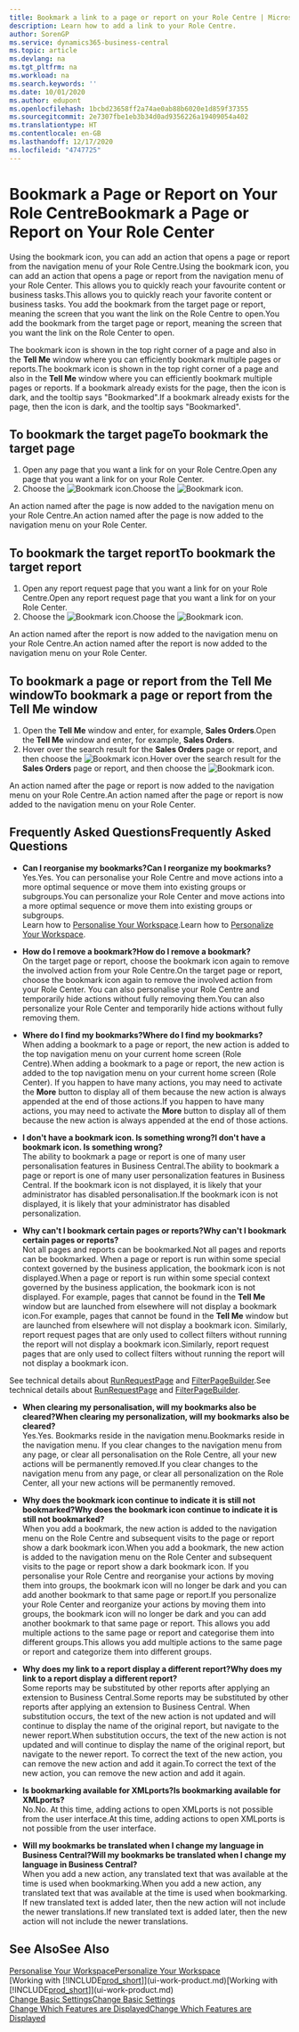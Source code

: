 ```yaml
---
title: Bookmark a link to a page or report on your Role Centre | Microsoft Docs
description: Learn how to add a link to your Role Centre.
author: SorenGP
ms.service: dynamics365-business-central
ms.topic: article
ms.devlang: na
ms.tgt_pltfrm: na
ms.workload: na
ms.search.keywords: ''
ms.date: 10/01/2020
ms.author: edupont
ms.openlocfilehash: 1bcbd23658ff2a74ae0ab88b6020e1d859f37355
ms.sourcegitcommit: 2e7307fbe1eb3b34d0ad9356226a19409054a402
ms.translationtype: HT
ms.contentlocale: en-GB
ms.lasthandoff: 12/17/2020
ms.locfileid: "4747725"
---
```

# <a name="bookmark-a-page-or-report-on-your-role-center"></a><span data-ttu-id="bc00e-103">Bookmark a Page or Report on Your Role Centre</span><span class="sxs-lookup"><span data-stu-id="bc00e-103">Bookmark a Page or Report on Your Role Center</span></span>
<span data-ttu-id="bc00e-104">Using the bookmark icon, you can add an action that opens a page or report from the navigation menu of your Role Centre.</span><span class="sxs-lookup"><span data-stu-id="bc00e-104">Using the bookmark icon, you can add an action that opens a page or report from the navigation menu of your Role Center.</span></span> <span data-ttu-id="bc00e-105">This allows you to quickly reach your favourite content or business tasks.</span><span class="sxs-lookup"><span data-stu-id="bc00e-105">This allows you to quickly reach your favorite content or business tasks.</span></span> <span data-ttu-id="bc00e-106">You add the bookmark from the target page or report, meaning the screen that you want the link on the Role Centre to open.</span><span class="sxs-lookup"><span data-stu-id="bc00e-106">You add the bookmark from the target page or report, meaning the screen that you want the link on the Role Center to open.</span></span>

<span data-ttu-id="bc00e-107">The bookmark icon is shown in the top right corner of a page and also in the **Tell Me** window where you can efficiently bookmark multiple pages or reports.</span><span class="sxs-lookup"><span data-stu-id="bc00e-107">The bookmark icon is shown in the top right corner of a page and also in the **Tell Me** window where you can efficiently bookmark multiple pages or reports.</span></span> <span data-ttu-id="bc00e-108">If a bookmark already exists for the page, then the icon is dark, and the tooltip says "Bookmarked".</span><span class="sxs-lookup"><span data-stu-id="bc00e-108">If a bookmark already exists for the page, then the icon is dark, and the tooltip says "Bookmarked".</span></span>

## <a name="to-bookmark-the-target-page"></a><span data-ttu-id="bc00e-109">To bookmark the target page</span><span class="sxs-lookup"><span data-stu-id="bc00e-109">To bookmark the target page</span></span>
1. <span data-ttu-id="bc00e-110">Open any page that you want a link for on your Role Centre.</span><span class="sxs-lookup"><span data-stu-id="bc00e-110">Open any page that you want a link for on your Role Center.</span></span>
2. <span data-ttu-id="bc00e-111">Choose the ![Bookmark](media/ui_bookmark_icon.png "Bookmark") icon.</span><span class="sxs-lookup"><span data-stu-id="bc00e-111">Choose the ![Bookmark](media/ui_bookmark_icon.png "Bookmark") icon.</span></span>

<span data-ttu-id="bc00e-112">An action named after the page is now added to the navigation menu on your Role Centre.</span><span class="sxs-lookup"><span data-stu-id="bc00e-112">An action named after the page is now added to the navigation menu on your Role Center.</span></span>

## <a name="to-bookmark-the-target-report"></a><span data-ttu-id="bc00e-113">To bookmark the target report</span><span class="sxs-lookup"><span data-stu-id="bc00e-113">To bookmark the target report</span></span>
1. <span data-ttu-id="bc00e-114">Open any report request page that you want a link for on your Role Centre.</span><span class="sxs-lookup"><span data-stu-id="bc00e-114">Open any report request page that you want a link for on your Role Center.</span></span>
2. <span data-ttu-id="bc00e-115">Choose the ![Bookmark](media/ui_bookmark_icon.png "Bookmark") icon.</span><span class="sxs-lookup"><span data-stu-id="bc00e-115">Choose the ![Bookmark](media/ui_bookmark_icon.png "Bookmark") icon.</span></span>

<span data-ttu-id="bc00e-116">An action named after the report is now added to the navigation menu on your Role Centre.</span><span class="sxs-lookup"><span data-stu-id="bc00e-116">An action named after the report is now added to the navigation menu on your Role Center.</span></span>

## <a name="to-bookmark-a-page-or-report-from-the-tell-me-window"></a><span data-ttu-id="bc00e-117">To bookmark a page or report from the Tell Me window</span><span class="sxs-lookup"><span data-stu-id="bc00e-117">To bookmark a page or report from the Tell Me window</span></span>
1. <span data-ttu-id="bc00e-118">Open the **Tell Me** window and enter, for example, **Sales Orders**.</span><span class="sxs-lookup"><span data-stu-id="bc00e-118">Open the **Tell Me** window and enter, for example, **Sales Orders**.</span></span>
2. <span data-ttu-id="bc00e-119">Hover over the search result for the **Sales Orders** page or report, and then choose the ![Bookmark](media/ui_bookmark_icon.png "Bookmark") icon.</span><span class="sxs-lookup"><span data-stu-id="bc00e-119">Hover over the search result for the **Sales Orders** page or report, and then choose the ![Bookmark](media/ui_bookmark_icon.png "Bookmark") icon.</span></span>

<span data-ttu-id="bc00e-120">An action named after the page or report is now added to the navigation menu on your Role Centre.</span><span class="sxs-lookup"><span data-stu-id="bc00e-120">An action named after the page or report is now added to the navigation menu on your Role Center.</span></span>


## <a name="frequently-asked-questions"></a><span data-ttu-id="bc00e-121">Frequently Asked Questions</span><span class="sxs-lookup"><span data-stu-id="bc00e-121">Frequently Asked Questions</span></span>  

- <span data-ttu-id="bc00e-122">**Can I reorganise my bookmarks?**</span><span class="sxs-lookup"><span data-stu-id="bc00e-122">**Can I reorganize my bookmarks?**</span></span>  
<span data-ttu-id="bc00e-123">Yes.</span><span class="sxs-lookup"><span data-stu-id="bc00e-123">Yes.</span></span> <span data-ttu-id="bc00e-124">You can personalise your Role Centre and move actions into a more optimal sequence or move them into existing groups or subgroups.</span><span class="sxs-lookup"><span data-stu-id="bc00e-124">You can personalize your Role Center and move actions into a more optimal sequence or move them into existing groups or subgroups.</span></span>  
<span data-ttu-id="bc00e-125">Learn how to [Personalise Your Workspace](ui-personalization-user.md).</span><span class="sxs-lookup"><span data-stu-id="bc00e-125">Learn how to [Personalize Your Workspace](ui-personalization-user.md).</span></span>

- <span data-ttu-id="bc00e-126">**How do I remove a bookmark?**</span><span class="sxs-lookup"><span data-stu-id="bc00e-126">**How do I remove a bookmark?**</span></span>  
<span data-ttu-id="bc00e-127">On the target page or report, choose the bookmark icon again to remove the involved action from your Role Centre.</span><span class="sxs-lookup"><span data-stu-id="bc00e-127">On the target page or report, choose the bookmark icon again to remove the involved action from your Role Center.</span></span> <span data-ttu-id="bc00e-128">You can also personalise your Role Centre and temporarily hide actions without fully removing them.</span><span class="sxs-lookup"><span data-stu-id="bc00e-128">You can also personalize your Role Center and temporarily hide actions without fully removing them.</span></span>

- <span data-ttu-id="bc00e-129">**Where do I find my bookmarks?**</span><span class="sxs-lookup"><span data-stu-id="bc00e-129">**Where do I find my bookmarks?**</span></span>  
<span data-ttu-id="bc00e-130">When adding a bookmark to a page or report, the new action is added to the top navigation menu on your current home screen (Role Centre).</span><span class="sxs-lookup"><span data-stu-id="bc00e-130">When adding a bookmark to a page or report, the new action is added to the top navigation menu on your current home screen (Role Center).</span></span> <span data-ttu-id="bc00e-131">If you happen to have many actions, you may need to activate the **More** button to display all of them because the new action is always appended at the end of those actions.</span><span class="sxs-lookup"><span data-stu-id="bc00e-131">If you happen to have many actions, you may need to activate the **More** button to display all of them because the new action is always appended at the end of those actions.</span></span>
<!-- Should we add a screenshot here? -->

- <span data-ttu-id="bc00e-132">**I don't have a bookmark icon. Is something wrong?**</span><span class="sxs-lookup"><span data-stu-id="bc00e-132">**I don't have a bookmark icon. Is something wrong?**</span></span>  
<span data-ttu-id="bc00e-133">The ability to bookmark a page or report is one of many user personalisation features in Business Central.</span><span class="sxs-lookup"><span data-stu-id="bc00e-133">The ability to bookmark a page or report is one of many user personalization features in Business Central.</span></span> <span data-ttu-id="bc00e-134">If the bookmark icon is not displayed, it is likely that your administrator has disabled personalisation.</span><span class="sxs-lookup"><span data-stu-id="bc00e-134">If the bookmark icon is not displayed, it is likely that your administrator has disabled personalization.</span></span>

- <span data-ttu-id="bc00e-135">**Why can't I bookmark certain pages or reports?**</span><span class="sxs-lookup"><span data-stu-id="bc00e-135">**Why can't I bookmark certain pages or reports?**</span></span>  
<span data-ttu-id="bc00e-136">Not all pages and reports can be bookmarked.</span><span class="sxs-lookup"><span data-stu-id="bc00e-136">Not all pages and reports can be bookmarked.</span></span> <span data-ttu-id="bc00e-137">When a page or report is run within some special context governed by the business application, the bookmark icon is not displayed.</span><span class="sxs-lookup"><span data-stu-id="bc00e-137">When a page or report is run within some special context governed by the business application, the bookmark icon is not displayed.</span></span> <span data-ttu-id="bc00e-138">For example, pages that cannot be found in the **Tell Me** window but are launched from elsewhere will not display a bookmark icon.</span><span class="sxs-lookup"><span data-stu-id="bc00e-138">For example, pages that cannot be found in the **Tell Me** window but are launched from elsewhere will not display a bookmark icon.</span></span> <span data-ttu-id="bc00e-139">Similarly, report request pages that are only used to collect filters without running the report will not display a bookmark icon.</span><span class="sxs-lookup"><span data-stu-id="bc00e-139">Similarly, report request pages that are only used to collect filters without running the report will not display a bookmark icon.</span></span>

<span data-ttu-id="bc00e-140">See technical details about [RunRequestPage](https://docs.microsoft.com/dynamics365/business-central/dev-itpro/developer/methods-auto/report/reportinstance-runrequestpage-method) and [FilterPageBuilder](https://docs.microsoft.com/dynamics365/business-central/dev-itpro/developer/methods-auto/filterpagebuilder/filterpagebuilder-data-type).</span><span class="sxs-lookup"><span data-stu-id="bc00e-140">See technical details about [RunRequestPage](https://docs.microsoft.com/dynamics365/business-central/dev-itpro/developer/methods-auto/report/reportinstance-runrequestpage-method) and [FilterPageBuilder](https://docs.microsoft.com/dynamics365/business-central/dev-itpro/developer/methods-auto/filterpagebuilder/filterpagebuilder-data-type).</span></span>

- <span data-ttu-id="bc00e-141">**When clearing my personalisation, will my bookmarks also be cleared?**</span><span class="sxs-lookup"><span data-stu-id="bc00e-141">**When clearing my personalization, will my bookmarks also be cleared?**</span></span>  
<span data-ttu-id="bc00e-142">Yes.</span><span class="sxs-lookup"><span data-stu-id="bc00e-142">Yes.</span></span> <span data-ttu-id="bc00e-143">Bookmarks reside in the navigation menu.</span><span class="sxs-lookup"><span data-stu-id="bc00e-143">Bookmarks reside in the navigation menu.</span></span> <span data-ttu-id="bc00e-144">If you clear changes to the navigation menu from any page, or clear all personalisation on the Role Centre, all your new actions will be permanently removed.</span><span class="sxs-lookup"><span data-stu-id="bc00e-144">If you clear changes to the navigation menu from any page, or clear all personalization on the Role Center, all your new actions will be permanently removed.</span></span>

- <span data-ttu-id="bc00e-145">**Why does the bookmark icon continue to indicate it is still not bookmarked?**</span><span class="sxs-lookup"><span data-stu-id="bc00e-145">**Why does the bookmark icon continue to indicate it is still not bookmarked?**</span></span>  
<span data-ttu-id="bc00e-146">When you add a bookmark, the new action is added to the navigation menu on the Role Centre and subsequent visits to the page or report show a dark bookmark icon.</span><span class="sxs-lookup"><span data-stu-id="bc00e-146">When you add a bookmark, the new action is added to the navigation menu on the Role Center and subsequent visits to the page or report show a dark bookmark icon.</span></span> <span data-ttu-id="bc00e-147">If you personalise your Role Centre and reorganise your actions by moving them into groups, the bookmark icon will no longer be dark and you can add another bookmark to that same page or report.</span><span class="sxs-lookup"><span data-stu-id="bc00e-147">If you personalize your Role Center and reorganize your actions by moving them into groups, the bookmark icon will no longer be dark and you can add another bookmark to that same page or report.</span></span> <span data-ttu-id="bc00e-148">This allows you add multiple actions to the same page or report and categorise them into different groups.</span><span class="sxs-lookup"><span data-stu-id="bc00e-148">This allows you add multiple actions to the same page or report and categorize them into different groups.</span></span>

- <span data-ttu-id="bc00e-149">**Why does my link to a report display a different report?**</span><span class="sxs-lookup"><span data-stu-id="bc00e-149">**Why does my link to a report display a different report?**</span></span>  
<span data-ttu-id="bc00e-150">Some reports may be substituted by other reports after applying an extension to Business Central.</span><span class="sxs-lookup"><span data-stu-id="bc00e-150">Some reports may be substituted by other reports after applying an extension to Business Central.</span></span> <span data-ttu-id="bc00e-151">When substitution occurs, the text of the new action is not updated and will continue to display the name of the original report, but navigate to the newer report.</span><span class="sxs-lookup"><span data-stu-id="bc00e-151">When substitution occurs, the text of the new action is not updated and will continue to display the name of the original report, but navigate to the newer report.</span></span> <span data-ttu-id="bc00e-152">To correct the text of the new action, you can remove the new action and add it again.</span><span class="sxs-lookup"><span data-stu-id="bc00e-152">To correct the text of the new action, you can remove the new action and add it again.</span></span>
<!-- For more information on report substitution, see this link UNAVAILABLE AT THIS TIME -->

- <span data-ttu-id="bc00e-153">**Is bookmarking available for XMLports?**</span><span class="sxs-lookup"><span data-stu-id="bc00e-153">**Is bookmarking available for XMLports?**</span></span>  
<span data-ttu-id="bc00e-154">No.</span><span class="sxs-lookup"><span data-stu-id="bc00e-154">No.</span></span> <span data-ttu-id="bc00e-155">At this time, adding actions to open XMLports is not possible from the user interface.</span><span class="sxs-lookup"><span data-stu-id="bc00e-155">At this time, adding actions to open XMLports is not possible from the user interface.</span></span>

- <span data-ttu-id="bc00e-156">**Will my bookmarks be translated when I change my language in Business Central?**</span><span class="sxs-lookup"><span data-stu-id="bc00e-156">**Will my bookmarks be translated when I change my language in Business Central?**</span></span>  
<span data-ttu-id="bc00e-157">When you add a new action, any translated text that was available at the time is used when bookmarking.</span><span class="sxs-lookup"><span data-stu-id="bc00e-157">When you add a new action, any translated text that was available at the time is used when bookmarking.</span></span> <span data-ttu-id="bc00e-158">If new translated text is added later, then the new action will not include the newer translations.</span><span class="sxs-lookup"><span data-stu-id="bc00e-158">If new translated text is added later, then the new action will not include the newer translations.</span></span>


## <a name="see-also"></a><span data-ttu-id="bc00e-159">See Also</span><span class="sxs-lookup"><span data-stu-id="bc00e-159">See Also</span></span>
[<span data-ttu-id="bc00e-160">Personalise Your Workspace</span><span class="sxs-lookup"><span data-stu-id="bc00e-160">Personalize Your Workspace</span></span>](ui-personalization-user.md)  
<span data-ttu-id="bc00e-161">[Working with [!INCLUDE[prod_short](includes/prod_short.md)]](ui-work-product.md)</span><span class="sxs-lookup"><span data-stu-id="bc00e-161">[Working with [!INCLUDE[prod_short](includes/prod_short.md)]](ui-work-product.md)</span></span>  
[<span data-ttu-id="bc00e-162">Change Basic Settings</span><span class="sxs-lookup"><span data-stu-id="bc00e-162">Change Basic Settings</span></span>](ui-change-basic-settings.md)  
[<span data-ttu-id="bc00e-163">Change Which Features are Displayed</span><span class="sxs-lookup"><span data-stu-id="bc00e-163">Change Which Features are Displayed</span></span>](ui-experiences.md)  
